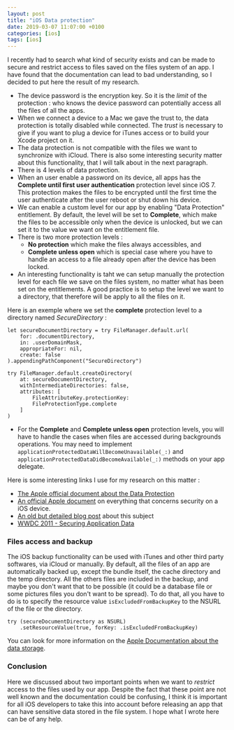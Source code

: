 ```yaml
---
layout: post
title: "iOS Data protection"
date: 2019-03-07 11:07:00 +0100
categories: [ios]
tags: [ios]
---
```


I recently had to search what kind of security exists and can be made to secure and restrict access to files saved on the files system of an app. I have found that the documentation can lead to bad understanding, so I decided to put here the result of my research.

* The device password is the encryption key. So it is the _limit_ of the protection : who knows the device password can potentially access all the files of all the apps.
* When we connect a device to a Mac we gave the trust to, the data protection is totally disabled while connected. The _trust_ is necessary to give if you want to plug a device for iTunes access or to build your Xcode project on it. 
* The data protection is not compatible with the files we want to synchronize with iCloud. There is also some interesting security matter about this functionality, that I will talk about in the next paragraph.
* There is 4 levels of data protection.
* When an user enable a password on its device, all apps has the **Complete until first user authentication** protection level since iOS 7. This protection makes the files to be encrypted until the first time the user authenticate after the user reboot or shut down his device.
* We can enable a custom level for our app by enabling "Data Protection" entitlement. By default, the level will be set to **Complete**, which make the files to be accessible only when the device is unlocked, but we can set it to the value we want on the entitlement file.
* There is two more protection levels :
	* **No protection** which make the files always accessibles, and
	* **Complete unless open** which is special case where you have to handle an access to a file already open after the device has been locked.
* An interesting functionality is taht we can setup manually the protection level for each file we save on the files system, no matter what has been set on the entitlements. A good practice is to setup the level we want to a directory, that therefore will be apply to all the files on it.

Here is an exemple where we set the **complete** protection level to a directory named _SecureDirectory_ :

```
let secureDocumentDirectory = try FileManager.default.url(
	for: .documentDirectory, 
	in: .userDomainMask, 
	appropriateFor: nil, 
	create: false
).appendingPathComponent("SecureDirectory")

try FileManager.default.createDirectory(
	at: secureDocumentDirectory, 
	withIntermediateDirectories: false, 
	attributes: [
		FileAttributeKey.protectionKey: 
		FileProtectionType.complete
	]
)
```

* For the **Complete** and **Complete unless open** protection levels, you will have to handle the cases when files are accessed during backgrounds operations. You may need to implement `applicationProtectedDataWillBecomeUnavailable(_:)` and `applicationProtectedDataDidBecomeAvailable(_:)` methods on your app delegate. 

Here is some interesting links I use for my research on this matter :

- [The Apple official document about the Data Protection][data_protection_doc] 
- [An official Apple document](https://www.apple.com/business/site/docs/iOS_Security_Guide.pdf) on everything that concerns security on a iOS device.
- [An old but detailed blog post](http://www.ilounge.com/index.php/articles/comments/ios-encryption-and-data-protection/#1z6VYpREIyuyxLC2.99) about this subject
- [WWDC 2011 - Securing Application Data](https://developer.apple.com/videos/play/wwdc2011/208)

[data_protection_doc]: https://developer.apple.com/documentation/uikit/core_app/protecting_the_user_s_privacy/encrypting_your_app_s_files


### Files access and backup

The iOS backup functionality can be used with iTunes and other third party softwares, via iCloud or manually.
By default, all the files of an app are automatically backed up, except the bundle itself, the cache directory and the temp directory.
All the others files are included in the backup, and maybe you don't want that to be possible (it could be a database file or some pictures files you don't want to be spread).
To do that, all you have to do is to specify the resource value `isExcludedFromBackupKey` to the NSURL of the file or the directory.

```
try (secureDocumentDirectory as NSURL)
	.setResourceValue(true, forKey: .isExcludedFromBackupKey)
```
You can look for more information on the [Apple Documentation about the data storage](https://developer.apple.com/icloud/documentation/data-storage/index.html).

### Conclusion

Here we discussed about two important points when we want to _restrict_ access to the files used by our app. Despite the fact that these point are not well known and the documentation could be confusing, I think it is important for all iOS developers to take this into account before releasing an app that can have sensitive data stored in the file system. I hope what I wrote here can be of any help.